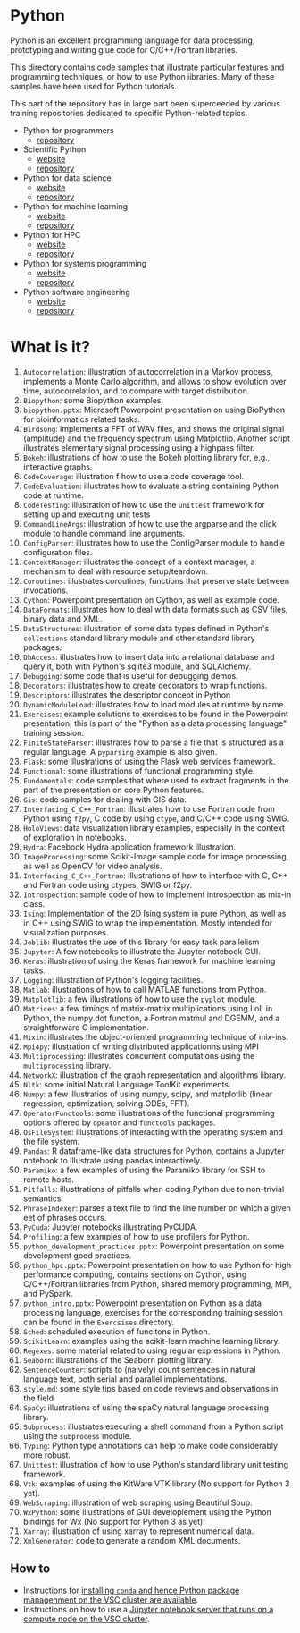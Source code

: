 # Python
Python is an excellent programming language for data processing,
prototyping and writing glue code for C/C++/Fortran libraries.

This directory contains code samples that illustrate particular features
and programming techniques, or how to use Python iibraries.  Many of
these samples have been used for Python tutorials.

This part of
the repository has in large part been superceeded by various training 
repositories dedicated to specific Python-related topics.
* Python for programmers
  * [repository](https://github.com/gjbex/Python-for-programmers)
* Scientific Python
  * [website](https://gjbex.github.io/Scientific-Python/)
  * [repository](https://github.com/gjbex/Scientific-Python)
* Python for data science
  * [website](https://gjbex.github.io/Python-for-data-science/)
  * [repository](https://github.com/gjbex/Python-for-data-science)
* Python for machine learning
  * [website](https://gjbex.github.io/Python-for-machine-learning/)
  * [repository](https://github.com/gjbex/Python-for-machine-learning)
* Python for HPC
  * [website](https://gjbex.github.io/Python-for-HPC/)
  * [repository](https://github.com/gjbex/Python-for-HPC)
* Python for systems programming
  * [website](https://gjbex.github.io/Python-for-systems-programming/)
  * [repository](https://github.com/gjbex/Python-for-systems-programming)
* Python software engineering
  * [website](https://gjbex.github.io/Python-software-engineering/)
  * [repository](https://github.com/gjbex/Python-software-engineering)


# What is it?
1. `Autocorrelation`: illustration of autocorrelation in a Markov process,
    implements a Monte Carlo algorithm, and allows to show evolution over
    time, autocorrelation, and to compare with target distribution.
1. `Biopython`: some Biopython examples.
1. `biopython.pptx`: Microsoft Powerpoint presentation on using BioPython
    for bioinformatics related tasks.
1. `Birdsong`: implements a FFT of WAV files, and shows the original signal
    (amplitude) and the frequency spectrum using Matplotlib.  Another
    script illustrates elementary signal processing using a highpass
    filter.
1. `Bokeh`: illustrations of how to use the Bokeh plotting library for,
    e.g., interactive graphs.
1. `CodeCoverage`: illustration f how to use a code coverage tool.
1. `CodeEvaluation`: illustrates how to evaluate a string containing
    Python code at runtime.
1. `CodeTesting`: illustration of how to use the `unittest` framework for
    setting up and executing unit tests
1. `CommandLineArgs`: illustration of how to use the argparse and the
    click module to handle command line arguments.
1. `ConfigParser`: illustrates how to use the ConfigParser module to handle
    configuration files.
1. `ContextManager`: illustrates the concept of a context manager, a
    mechanism to deal with resource setup/teardown.
1. `Coroutines`: illustrates coroutines, functions that preserve state
    between invocations.
1. `Cython`: Powerpoint presentation on Cython, as well as example code.
1. `DataFormats`: illustrates how to deal with data formats such as CSV
    files, binary data and XML.
1. `DataStructures`: illustration of some data types defined in Python's
    `collections` standard library module and other standard library
    packages.
1. `DbAccess`: illustrates how to insert data into a relational database
    and query it, both with Python's sqlite3 module, and SQLAlchemy.
1. `Debugging`: some code that is useful for debugging demos.
1. `Decorators`: illustrates how to create decorators to wrap functions.
1. `Descriptors`: illustrates the descriptor concept in Python
1. `DynamicModuleLoad`: illustrates how to load modules at runtime
    by name.
1. `Exercises`: example solutions to exercises to be found in the 
    Powerpoint presentation; this is part of the "Python as a data
    processing language" training session.
1. `FiniteStateParser`: illustrates how to parse a file that is structured
    as a regular language.  A `pyparsing` example is also given.
1. `Flask`: some illustrations of using the Flask web services framework.
1. `Functional`: some illustrations of functional programming style.
1. `Fundamentals`: code samples that where used to extract fragments
    in the part of the presentation on core Python features.
1. `Gis`: code samples for dealing with GIS data.
1. `Interfacing_C_C++_Fortran`: illustrates how to use Fortran code
    from Python using `f2py`, C code by using `ctype`, and C/C++ code
    using SWIG.
1. `HoloViews`: data visualization library examples, especially in the
    context of exploration in notebooks.
1. `Hydra`: Facebook Hydra application framework illustration.
1. `ImageProcessing`: some Scikit-Image sample code for image processing,
    as well as OpenCV for video analysis.
1. `Interfacing_C_C++_Fortran`: illustrations of how to interface with
    C, C++ and Fortran code using ctypes, SWIG or f2py.
1. `Introspection`: sample code of how to implement introspection as
    mix-in class.
1. `Ising`: Implementation of the 2D Ising system in pure Python, as well
    as in C++ using SWIG to wrap the implementation.  Mostly intended for
    visualization purposes.
1. `Joblib`: illustrates the use of this library for easy task parallelism
1. `Jupyter`: A few notebooks to illustrate the Jupyter notebook GUI.
1. `Keras`: illustration of using the Keras framework for machine learning
    tasks.
1. `Logging`: illustration of Python's logging facilities.
1. `Matlab`: illustrations of how to call MATLAB functions from Python.
1. `Matplotlib`: a few illustrations of how to use the `pyplot` module.
1. `Matrices`: a few timings of matrix-matrix multiplications using
    LoL in Python, the numpy.dot function, a Fortran matmul and DGEMM, and
    a straightforward C implementation.
1. `Mixin`: illustrates the object-oriented programming technique of
    mix-ins.
1. `Mpi4py`: illustration of writing distributed applicationns using MPI
1. `Multiprocessing`: illustrates concurrent computations using the
   `multiprocessing` library.
1. `NetworkX`: illustration of the graph representation and algorithms
    library.
1. `Nltk`: some initial Natural Language ToolKit experiments.
1. `Numpy`: a few illustratios of using numpy, scipy, and matplotlib
    (linear regression, optimization, solving ODEs, FFT).
1. `OperatorFunctools`: some illustrations of the functional programming
    options offered by `opeator` and `functools` packages.
1. `OsFileSystem`: illustrations of interacting with the operating system
    and the file system.
1. `Pandas`: R dataframe-like data structures for Python, contains a
    Jupyter notebook to illustrate using pandas interactively.
1. `Paramiko`: a few examples of using the Paramiko library for SSH
    to remote hosts.
1. `Pitfalls`: illusttrations of pitfalls when coding Python due to
    non-trivial semantics.
1. `PhraseIndexer`: parses a text file to find the line number on which a
    given eet of phrases occurs.
1. `PyCuda`: Jupyter notebooks illustrating PyCUDA.
1. `Profiling`: a few examples of how to use profilers for Python.
1. `python_development_practices.pptx`: Powerpoint presentation on some
    development good practices.
1. `python_hpc.pptx`: Powerpoint presentation on how to use Python for
    high performance computing, contains sections on Cython, using
    C/C++/Fortran libraries from Python, shared memory programming, MPI,
    and PySpark.
1. `python_intro.pptx`: Powerpoint presentation on Python as a data
    processing language, exercises for the corresponding training session
    can be found in the `Exercsises` directory.
1. `Sched`: scheduled execution of funcitons in Python.
1. `ScikitLearn`: examples using the scikit-learn machine learning
    library.
1. `Regexes`: some material related to using regular expressions in Python.
1. `Seaborn`: illustrations of the Seaborn plotting library.
1. `SentenceCounter`: scripts to (naively) count sentences in natural
    language text, both serial and parallel implementations.
1. `style.md`: some style tips based on code reviews and observations in
    the field
1. `SpaCy`: illustrations of using the spaCy natural language processing library.
1. `Subprocess`: illustrates executing a shell command from a Python script
    using the `subprocess` module.
1. `Typing`: Python type annotations can help to make code considerably
    more robust.
1. `Unittest`: illustration of how to use Python's standard library
    unit testing framework.
1. `Vtk`: examples of using the KitWare VTK library (No support for Python
    3 yet).
1. `WebScraping`: illustration of web scraping using Beautiful Soup.
1. `WxPython`: some illustrations of GUI developlement using the Python
    bindings for Wx (No support for Python 3 as yet).
1. `Xarray`: illustration of using xarray to represent numerical data.
1. `XmlGenerator`: code to generate a random XML documents.


## How to
* Instructions for [installing `conda` and hence Python package managenment
    on the VSC cluster are available](INSTALL_CONDA.md).
* Instructions on how to use a [Jupyter notebook server that runs on a
compute node on the VSC cluster](HOWTO_REMOTE_JUPYTER.md).
